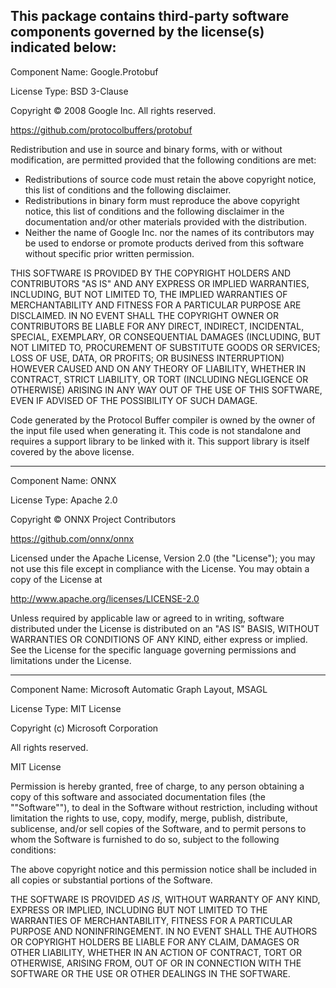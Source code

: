 This package contains third-party software components governed by the license(s) indicated below:
---------

Component Name: Google.Protobuf

License Type: BSD 3-Clause

Copyright © 2008 Google Inc.  All rights reserved.

https://github.com/protocolbuffers/protobuf

Redistribution and use in source and binary forms, with or without
modification, are permitted provided that the following conditions are
met:
  * Redistributions of source code must retain the above copyright
notice, this list of conditions and the following disclaimer.
  * Redistributions in binary form must reproduce the above
copyright notice, this list of conditions and the following disclaimer
in the documentation and/or other materials provided with the
distribution.
  * Neither the name of Google Inc. nor the names of its
contributors may be used to endorse or promote products derived from
this software without specific prior written permission.

THIS SOFTWARE IS PROVIDED BY THE COPYRIGHT HOLDERS AND CONTRIBUTORS
"AS IS" AND ANY EXPRESS OR IMPLIED WARRANTIES, INCLUDING, BUT NOT
LIMITED TO, THE IMPLIED WARRANTIES OF MERCHANTABILITY AND FITNESS FOR
A PARTICULAR PURPOSE ARE DISCLAIMED. IN NO EVENT SHALL THE COPYRIGHT
OWNER OR CONTRIBUTORS BE LIABLE FOR ANY DIRECT, INDIRECT, INCIDENTAL,
SPECIAL, EXEMPLARY, OR CONSEQUENTIAL DAMAGES (INCLUDING, BUT NOT
LIMITED TO, PROCUREMENT OF SUBSTITUTE GOODS OR SERVICES; LOSS OF USE,
DATA, OR PROFITS; OR BUSINESS INTERRUPTION) HOWEVER CAUSED AND ON ANY
THEORY OF LIABILITY, WHETHER IN CONTRACT, STRICT LIABILITY, OR TORT
(INCLUDING NEGLIGENCE OR OTHERWISE) ARISING IN ANY WAY OUT OF THE USE
OF THIS SOFTWARE, EVEN IF ADVISED OF THE POSSIBILITY OF SUCH DAMAGE.

Code generated by the Protocol Buffer compiler is owned by the owner
of the input file used when generating it.  This code is not
standalone and requires a support library to be linked with it.  This
support library is itself covered by the above license.

---------

Component Name: ONNX

License Type: Apache 2.0

Copyright © ONNX Project Contributors

https://github.com/onnx/onnx

Licensed under the Apache License, Version 2.0 (the "License");
you may not use this file except in compliance with the License.
You may obtain a copy of the License at

http://www.apache.org/licenses/LICENSE-2.0

Unless required by applicable law or agreed to in writing, software
distributed under the License is distributed on an "AS IS" BASIS,
WITHOUT WARRANTIES OR CONDITIONS OF ANY KIND, either express or implied.
See the License for the specific language governing permissions and
limitations under the License.

---------

Component Name: Microsoft Automatic Graph Layout, MSAGL

License Type: MIT License

Copyright (c) Microsoft Corporation

All rights reserved.

MIT License

Permission is hereby granted, free of charge, to any person obtaining
a copy of this software and associated documentation files (the
""Software""), to deal in the Software without restriction, including
without limitation the rights to use, copy, modify, merge, publish,
distribute, sublicense, and/or sell copies of the Software, and to
permit persons to whom the Software is furnished to do so, subject to
the following conditions:

The above copyright notice and this permission notice shall be
included in all copies or substantial portions of the Software.

THE SOFTWARE IS PROVIDED *AS IS*, WITHOUT WARRANTY OF ANY KIND,
EXPRESS OR IMPLIED, INCLUDING BUT NOT LIMITED TO THE WARRANTIES OF
MERCHANTABILITY, FITNESS FOR A PARTICULAR PURPOSE AND
NONINFRINGEMENT. IN NO EVENT SHALL THE AUTHORS OR COPYRIGHT HOLDERS BE
LIABLE FOR ANY CLAIM, DAMAGES OR OTHER LIABILITY, WHETHER IN AN ACTION
OF CONTRACT, TORT OR OTHERWISE, ARISING FROM, OUT OF OR IN CONNECTION
WITH THE SOFTWARE OR THE USE OR OTHER DEALINGS IN THE SOFTWARE.


